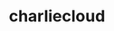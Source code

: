 ---
title: "charliecloud"
layout: cache
categories: [package, develop]
meta: {"versions": ["0.38"], "compilers": ["cce@=15.0.1", "gcc@=11.4.0", "gcc@=9.4.0", "oneapi@=2024.2.1"], "oss": ["rhel8", "ubuntu20.04", "ubuntu22.04"], "platforms": ["linux"], "targets": ["neoverse_v1", "ppc64le", "x86_64_v3", "zen4"], "stacks": ["e4s", "e4s-cray-rhel", "e4s-neoverse_v1", "e4s-oneapi", "e4s-power", "root"], "num_specs": 35, "num_specs_by_stack": {"e4s-cray-rhel": 2, "root": 35, "e4s-power": 10, "e4s-neoverse_v1": 3, "e4s": 10, "e4s-oneapi": 10}}
spec_details: [{"hash": "jjgibr5twtmqb5i7ldxwzefptt47qk36", "compiler": "cce@=15.0.1", "versions": ["0.38"], "os": "rhel8", "platform": "linux", "target": "zen4", "variants": ["build_system=autotools", "~docs", "+squashfuse"], "stacks": ["e4s-cray-rhel", "root"], "size": "-", "tarball": "https://binaries.spack.io/develop/build_cache/linux-rhel8-zen4/cce-15.0.1/charliecloud-0.38/linux-rhel8-zen4-cce-15.0.1-charliecloud-0.38-jjgibr5twtmqb5i7ldxwzefptt47qk36.spack"}, {"hash": "nhuuvlczmeflffyhgkv45oymastzqodv", "compiler": "cce@=15.0.1", "versions": ["0.38"], "os": "rhel8", "platform": "linux", "target": "zen4", "variants": ["build_system=autotools", "~docs", "+squashfuse"], "stacks": ["e4s-cray-rhel", "root"], "size": "-", "tarball": "https://binaries.spack.io/develop/build_cache/linux-rhel8-zen4/cce-15.0.1/charliecloud-0.38/linux-rhel8-zen4-cce-15.0.1-charliecloud-0.38-nhuuvlczmeflffyhgkv45oymastzqodv.spack"}, {"hash": "2cuyujhhmfji3kxx74en2u7iikc2zo2m", "compiler": "gcc@=9.4.0", "versions": ["0.38"], "os": "ubuntu20.04", "platform": "linux", "target": "ppc64le", "variants": ["build_system=autotools", "~docs", "+squashfuse"], "stacks": ["root", "e4s-power"], "size": "-", "tarball": "https://binaries.spack.io/develop/build_cache/linux-ubuntu20.04-ppc64le/gcc-9.4.0/charliecloud-0.38/linux-ubuntu20.04-ppc64le-gcc-9.4.0-charliecloud-0.38-2cuyujhhmfji3kxx74en2u7iikc2zo2m.spack"}, {"hash": "3eaxkcerzlns24ajmjrf6toelyawurd7", "compiler": "gcc@=9.4.0", "versions": ["0.38"], "os": "ubuntu20.04", "platform": "linux", "target": "ppc64le", "variants": ["build_system=autotools", "~docs", "+squashfuse"], "stacks": ["root", "e4s-power"], "size": "-", "tarball": "https://binaries.spack.io/develop/build_cache/linux-ubuntu20.04-ppc64le/gcc-9.4.0/charliecloud-0.38/linux-ubuntu20.04-ppc64le-gcc-9.4.0-charliecloud-0.38-3eaxkcerzlns24ajmjrf6toelyawurd7.spack"}, {"hash": "3fgxwkarjvvcyz4nznlqlmuz5nf6keyg", "compiler": "gcc@=9.4.0", "versions": ["0.38"], "os": "ubuntu20.04", "platform": "linux", "target": "ppc64le", "variants": ["build_system=autotools", "~docs", "+squashfuse"], "stacks": ["root", "e4s-power"], "size": "-", "tarball": "https://binaries.spack.io/develop/build_cache/linux-ubuntu20.04-ppc64le/gcc-9.4.0/charliecloud-0.38/linux-ubuntu20.04-ppc64le-gcc-9.4.0-charliecloud-0.38-3fgxwkarjvvcyz4nznlqlmuz5nf6keyg.spack"}, {"hash": "7lyzqnokf5lohr4gxih2f7b7ubkr7q56", "compiler": "gcc@=9.4.0", "versions": ["0.38"], "os": "ubuntu20.04", "platform": "linux", "target": "ppc64le", "variants": ["build_system=autotools", "~docs", "+squashfuse"], "stacks": ["root", "e4s-power"], "size": "-", "tarball": "https://binaries.spack.io/develop/build_cache/linux-ubuntu20.04-ppc64le/gcc-9.4.0/charliecloud-0.38/linux-ubuntu20.04-ppc64le-gcc-9.4.0-charliecloud-0.38-7lyzqnokf5lohr4gxih2f7b7ubkr7q56.spack"}, {"hash": "fxzttyvskrlmkrs5uznwa6st2vpcttj4", "compiler": "gcc@=9.4.0", "versions": ["0.38"], "os": "ubuntu20.04", "platform": "linux", "target": "ppc64le", "variants": ["build_system=autotools", "~docs", "+squashfuse"], "stacks": ["root", "e4s-power"], "size": "-", "tarball": "https://binaries.spack.io/develop/build_cache/linux-ubuntu20.04-ppc64le/gcc-9.4.0/charliecloud-0.38/linux-ubuntu20.04-ppc64le-gcc-9.4.0-charliecloud-0.38-fxzttyvskrlmkrs5uznwa6st2vpcttj4.spack"}, {"hash": "hiw7kw7zffivtrgnvhat7jy2ez5d6xfy", "compiler": "gcc@=9.4.0", "versions": ["0.38"], "os": "ubuntu20.04", "platform": "linux", "target": "ppc64le", "variants": ["build_system=autotools", "~docs", "+squashfuse"], "stacks": ["root", "e4s-power"], "size": "-", "tarball": "https://binaries.spack.io/develop/build_cache/linux-ubuntu20.04-ppc64le/gcc-9.4.0/charliecloud-0.38/linux-ubuntu20.04-ppc64le-gcc-9.4.0-charliecloud-0.38-hiw7kw7zffivtrgnvhat7jy2ez5d6xfy.spack"}, {"hash": "ifnrvgsk7r4zm6bxckpdr4yrr4i6lulv", "compiler": "gcc@=9.4.0", "versions": ["0.38"], "os": "ubuntu20.04", "platform": "linux", "target": "ppc64le", "variants": ["build_system=autotools", "~docs", "+squashfuse"], "stacks": ["root", "e4s-power"], "size": "-", "tarball": "https://binaries.spack.io/develop/build_cache/linux-ubuntu20.04-ppc64le/gcc-9.4.0/charliecloud-0.38/linux-ubuntu20.04-ppc64le-gcc-9.4.0-charliecloud-0.38-ifnrvgsk7r4zm6bxckpdr4yrr4i6lulv.spack"}, {"hash": "ovg65eeaf5ef2bfw7f3ctk36ttjczzwq", "compiler": "gcc@=9.4.0", "versions": ["0.38"], "os": "ubuntu20.04", "platform": "linux", "target": "ppc64le", "variants": ["build_system=autotools", "~docs", "+squashfuse"], "stacks": ["root", "e4s-power"], "size": "-", "tarball": "https://binaries.spack.io/develop/build_cache/linux-ubuntu20.04-ppc64le/gcc-9.4.0/charliecloud-0.38/linux-ubuntu20.04-ppc64le-gcc-9.4.0-charliecloud-0.38-ovg65eeaf5ef2bfw7f3ctk36ttjczzwq.spack"}, {"hash": "qr3ftndt42tstpucrqr6ccewmcycuod2", "compiler": "gcc@=9.4.0", "versions": ["0.38"], "os": "ubuntu20.04", "platform": "linux", "target": "ppc64le", "variants": ["build_system=autotools", "~docs", "+squashfuse"], "stacks": ["root", "e4s-power"], "size": "-", "tarball": "https://binaries.spack.io/develop/build_cache/linux-ubuntu20.04-ppc64le/gcc-9.4.0/charliecloud-0.38/linux-ubuntu20.04-ppc64le-gcc-9.4.0-charliecloud-0.38-qr3ftndt42tstpucrqr6ccewmcycuod2.spack"}, {"hash": "vzv32e7ud2cf2zllegwq3vertd5vtb4i", "compiler": "gcc@=9.4.0", "versions": ["0.38"], "os": "ubuntu20.04", "platform": "linux", "target": "ppc64le", "variants": ["build_system=autotools", "~docs", "+squashfuse"], "stacks": ["root", "e4s-power"], "size": "-", "tarball": "https://binaries.spack.io/develop/build_cache/linux-ubuntu20.04-ppc64le/gcc-9.4.0/charliecloud-0.38/linux-ubuntu20.04-ppc64le-gcc-9.4.0-charliecloud-0.38-vzv32e7ud2cf2zllegwq3vertd5vtb4i.spack"}, {"hash": "s5etorwpkbu2qpbhubzkainp7c7hrmc5", "compiler": "gcc@=11.4.0", "versions": ["0.38"], "os": "ubuntu22.04", "platform": "linux", "target": "neoverse_v1", "variants": ["build_system=autotools", "~docs", "+squashfuse"], "stacks": ["e4s-neoverse_v1", "root"], "size": "-", "tarball": "https://binaries.spack.io/develop/build_cache/linux-ubuntu22.04-neoverse_v1/gcc-11.4.0/charliecloud-0.38/linux-ubuntu22.04-neoverse_v1-gcc-11.4.0-charliecloud-0.38-s5etorwpkbu2qpbhubzkainp7c7hrmc5.spack"}, {"hash": "swlnidtdpt2ydv2ccjinj5buk674ochz", "compiler": "gcc@=11.4.0", "versions": ["0.38"], "os": "ubuntu22.04", "platform": "linux", "target": "neoverse_v1", "variants": ["build_system=autotools", "~docs", "+squashfuse"], "stacks": ["e4s-neoverse_v1", "root"], "size": "-", "tarball": "https://binaries.spack.io/develop/build_cache/linux-ubuntu22.04-neoverse_v1/gcc-11.4.0/charliecloud-0.38/linux-ubuntu22.04-neoverse_v1-gcc-11.4.0-charliecloud-0.38-swlnidtdpt2ydv2ccjinj5buk674ochz.spack"}, {"hash": "ugbp6fme5d7i77poit62372ac5b6cg2c", "compiler": "gcc@=11.4.0", "versions": ["0.38"], "os": "ubuntu22.04", "platform": "linux", "target": "neoverse_v1", "variants": ["build_system=autotools", "~docs", "+squashfuse"], "stacks": ["e4s-neoverse_v1", "root"], "size": "-", "tarball": "https://binaries.spack.io/develop/build_cache/linux-ubuntu22.04-neoverse_v1/gcc-11.4.0/charliecloud-0.38/linux-ubuntu22.04-neoverse_v1-gcc-11.4.0-charliecloud-0.38-ugbp6fme5d7i77poit62372ac5b6cg2c.spack"}, {"hash": "6exgctadc4vpgwz6ufbsyhu47ny6krwy", "compiler": "gcc@=11.4.0", "versions": ["0.38"], "os": "ubuntu22.04", "platform": "linux", "target": "x86_64_v3", "variants": ["build_system=autotools", "~docs", "+squashfuse"], "stacks": ["root", "e4s"], "size": "-", "tarball": "https://binaries.spack.io/develop/build_cache/linux-ubuntu22.04-x86_64_v3/gcc-11.4.0/charliecloud-0.38/linux-ubuntu22.04-x86_64_v3-gcc-11.4.0-charliecloud-0.38-6exgctadc4vpgwz6ufbsyhu47ny6krwy.spack"}, {"hash": "aorr5suwlda6evrcyv2bfpad3qqnp2tt", "compiler": "gcc@=11.4.0", "versions": ["0.38"], "os": "ubuntu22.04", "platform": "linux", "target": "x86_64_v3", "variants": ["build_system=autotools", "~docs", "+squashfuse"], "stacks": ["root", "e4s"], "size": "-", "tarball": "https://binaries.spack.io/develop/build_cache/linux-ubuntu22.04-x86_64_v3/gcc-11.4.0/charliecloud-0.38/linux-ubuntu22.04-x86_64_v3-gcc-11.4.0-charliecloud-0.38-aorr5suwlda6evrcyv2bfpad3qqnp2tt.spack"}, {"hash": "b75rc2gsz2f6xb6ywwvx5du6sq36rjum", "compiler": "gcc@=11.4.0", "versions": ["0.38"], "os": "ubuntu22.04", "platform": "linux", "target": "x86_64_v3", "variants": ["build_system=autotools", "~docs", "+squashfuse"], "stacks": ["root", "e4s"], "size": "-", "tarball": "https://binaries.spack.io/develop/build_cache/linux-ubuntu22.04-x86_64_v3/gcc-11.4.0/charliecloud-0.38/linux-ubuntu22.04-x86_64_v3-gcc-11.4.0-charliecloud-0.38-b75rc2gsz2f6xb6ywwvx5du6sq36rjum.spack"}, {"hash": "gx3ht4h47xafcmifwj35wb5p2uoqurol", "compiler": "gcc@=11.4.0", "versions": ["0.38"], "os": "ubuntu22.04", "platform": "linux", "target": "x86_64_v3", "variants": ["build_system=autotools", "~docs", "+squashfuse"], "stacks": ["root", "e4s"], "size": "-", "tarball": "https://binaries.spack.io/develop/build_cache/linux-ubuntu22.04-x86_64_v3/gcc-11.4.0/charliecloud-0.38/linux-ubuntu22.04-x86_64_v3-gcc-11.4.0-charliecloud-0.38-gx3ht4h47xafcmifwj35wb5p2uoqurol.spack"}, {"hash": "ixnoupe2yudwhhvs6ztrlkonea7vzcd2", "compiler": "gcc@=11.4.0", "versions": ["0.38"], "os": "ubuntu22.04", "platform": "linux", "target": "x86_64_v3", "variants": ["build_system=autotools", "~docs", "+squashfuse"], "stacks": ["root", "e4s"], "size": "-", "tarball": "https://binaries.spack.io/develop/build_cache/linux-ubuntu22.04-x86_64_v3/gcc-11.4.0/charliecloud-0.38/linux-ubuntu22.04-x86_64_v3-gcc-11.4.0-charliecloud-0.38-ixnoupe2yudwhhvs6ztrlkonea7vzcd2.spack"}, {"hash": "luhaablorlzbxyjmcqecaz3iwwcnvmgf", "compiler": "gcc@=11.4.0", "versions": ["0.38"], "os": "ubuntu22.04", "platform": "linux", "target": "x86_64_v3", "variants": ["build_system=autotools", "~docs", "+squashfuse"], "stacks": ["root", "e4s"], "size": "-", "tarball": "https://binaries.spack.io/develop/build_cache/linux-ubuntu22.04-x86_64_v3/gcc-11.4.0/charliecloud-0.38/linux-ubuntu22.04-x86_64_v3-gcc-11.4.0-charliecloud-0.38-luhaablorlzbxyjmcqecaz3iwwcnvmgf.spack"}, {"hash": "pyjksiensk7nqnhw7vifmlr32foqhcod", "compiler": "gcc@=11.4.0", "versions": ["0.38"], "os": "ubuntu22.04", "platform": "linux", "target": "x86_64_v3", "variants": ["build_system=autotools", "~docs", "+squashfuse"], "stacks": ["root", "e4s"], "size": "-", "tarball": "https://binaries.spack.io/develop/build_cache/linux-ubuntu22.04-x86_64_v3/gcc-11.4.0/charliecloud-0.38/linux-ubuntu22.04-x86_64_v3-gcc-11.4.0-charliecloud-0.38-pyjksiensk7nqnhw7vifmlr32foqhcod.spack"}, {"hash": "rn6qyioyp62jpbgmqhzlyvqppz7rltkq", "compiler": "gcc@=11.4.0", "versions": ["0.38"], "os": "ubuntu22.04", "platform": "linux", "target": "x86_64_v3", "variants": ["build_system=autotools", "~docs", "+squashfuse"], "stacks": ["root", "e4s"], "size": "-", "tarball": "https://binaries.spack.io/develop/build_cache/linux-ubuntu22.04-x86_64_v3/gcc-11.4.0/charliecloud-0.38/linux-ubuntu22.04-x86_64_v3-gcc-11.4.0-charliecloud-0.38-rn6qyioyp62jpbgmqhzlyvqppz7rltkq.spack"}, {"hash": "v7m33emvg34nowth33eae5vzr73zauep", "compiler": "gcc@=11.4.0", "versions": ["0.38"], "os": "ubuntu22.04", "platform": "linux", "target": "x86_64_v3", "variants": ["build_system=autotools", "~docs", "+squashfuse"], "stacks": ["root", "e4s"], "size": "-", "tarball": "https://binaries.spack.io/develop/build_cache/linux-ubuntu22.04-x86_64_v3/gcc-11.4.0/charliecloud-0.38/linux-ubuntu22.04-x86_64_v3-gcc-11.4.0-charliecloud-0.38-v7m33emvg34nowth33eae5vzr73zauep.spack"}, {"hash": "yno6aimnot54ppqnmp4mhjjqlkll4c7a", "compiler": "gcc@=11.4.0", "versions": ["0.38"], "os": "ubuntu22.04", "platform": "linux", "target": "x86_64_v3", "variants": ["build_system=autotools", "~docs", "+squashfuse"], "stacks": ["root", "e4s"], "size": "-", "tarball": "https://binaries.spack.io/develop/build_cache/linux-ubuntu22.04-x86_64_v3/gcc-11.4.0/charliecloud-0.38/linux-ubuntu22.04-x86_64_v3-gcc-11.4.0-charliecloud-0.38-yno6aimnot54ppqnmp4mhjjqlkll4c7a.spack"}, {"hash": "2r3g5rufuggjl5dusimgreyaobbdvcuv", "compiler": "oneapi@=2024.2.1", "versions": ["0.38"], "os": "ubuntu22.04", "platform": "linux", "target": "x86_64_v3", "variants": ["build_system=autotools", "~docs", "+squashfuse"], "stacks": ["root", "e4s-oneapi"], "size": "-", "tarball": "https://binaries.spack.io/develop/build_cache/linux-ubuntu22.04-x86_64_v3/oneapi-2024.2.1/charliecloud-0.38/linux-ubuntu22.04-x86_64_v3-oneapi-2024.2.1-charliecloud-0.38-2r3g5rufuggjl5dusimgreyaobbdvcuv.spack"}, {"hash": "dnjkqcukjufui3bmqilb7wj663w4c7yx", "compiler": "oneapi@=2024.2.1", "versions": ["0.38"], "os": "ubuntu22.04", "platform": "linux", "target": "x86_64_v3", "variants": ["build_system=autotools", "~docs", "+squashfuse"], "stacks": ["root", "e4s-oneapi"], "size": "-", "tarball": "https://binaries.spack.io/develop/build_cache/linux-ubuntu22.04-x86_64_v3/oneapi-2024.2.1/charliecloud-0.38/linux-ubuntu22.04-x86_64_v3-oneapi-2024.2.1-charliecloud-0.38-dnjkqcukjufui3bmqilb7wj663w4c7yx.spack"}, {"hash": "hiqbnuqcn3bn6wjmbaguxlneokzyjg65", "compiler": "oneapi@=2024.2.1", "versions": ["0.38"], "os": "ubuntu22.04", "platform": "linux", "target": "x86_64_v3", "variants": ["build_system=autotools", "~docs", "+squashfuse"], "stacks": ["root", "e4s-oneapi"], "size": "-", "tarball": "https://binaries.spack.io/develop/build_cache/linux-ubuntu22.04-x86_64_v3/oneapi-2024.2.1/charliecloud-0.38/linux-ubuntu22.04-x86_64_v3-oneapi-2024.2.1-charliecloud-0.38-hiqbnuqcn3bn6wjmbaguxlneokzyjg65.spack"}, {"hash": "hzrqgiqxo4b4kvyc64qlo5wc3syju42d", "compiler": "oneapi@=2024.2.1", "versions": ["0.38"], "os": "ubuntu22.04", "platform": "linux", "target": "x86_64_v3", "variants": ["build_system=autotools", "~docs", "+squashfuse"], "stacks": ["root", "e4s-oneapi"], "size": "-", "tarball": "https://binaries.spack.io/develop/build_cache/linux-ubuntu22.04-x86_64_v3/oneapi-2024.2.1/charliecloud-0.38/linux-ubuntu22.04-x86_64_v3-oneapi-2024.2.1-charliecloud-0.38-hzrqgiqxo4b4kvyc64qlo5wc3syju42d.spack"}, {"hash": "jmgphgzljtmlq33sc3ggny5bsg37hb6z", "compiler": "oneapi@=2024.2.1", "versions": ["0.38"], "os": "ubuntu22.04", "platform": "linux", "target": "x86_64_v3", "variants": ["build_system=autotools", "~docs", "+squashfuse"], "stacks": ["root", "e4s-oneapi"], "size": "-", "tarball": "https://binaries.spack.io/develop/build_cache/linux-ubuntu22.04-x86_64_v3/oneapi-2024.2.1/charliecloud-0.38/linux-ubuntu22.04-x86_64_v3-oneapi-2024.2.1-charliecloud-0.38-jmgphgzljtmlq33sc3ggny5bsg37hb6z.spack"}, {"hash": "q4fu3vqqebtnwypymhgx4lziawqcxf27", "compiler": "oneapi@=2024.2.1", "versions": ["0.38"], "os": "ubuntu22.04", "platform": "linux", "target": "x86_64_v3", "variants": ["build_system=autotools", "~docs", "+squashfuse"], "stacks": ["root", "e4s-oneapi"], "size": "-", "tarball": "https://binaries.spack.io/develop/build_cache/linux-ubuntu22.04-x86_64_v3/oneapi-2024.2.1/charliecloud-0.38/linux-ubuntu22.04-x86_64_v3-oneapi-2024.2.1-charliecloud-0.38-q4fu3vqqebtnwypymhgx4lziawqcxf27.spack"}, {"hash": "rrexj2z4i4bohl4lzszz34iadvu67ord", "compiler": "oneapi@=2024.2.1", "versions": ["0.38"], "os": "ubuntu22.04", "platform": "linux", "target": "x86_64_v3", "variants": ["build_system=autotools", "~docs", "+squashfuse"], "stacks": ["root", "e4s-oneapi"], "size": "-", "tarball": "https://binaries.spack.io/develop/build_cache/linux-ubuntu22.04-x86_64_v3/oneapi-2024.2.1/charliecloud-0.38/linux-ubuntu22.04-x86_64_v3-oneapi-2024.2.1-charliecloud-0.38-rrexj2z4i4bohl4lzszz34iadvu67ord.spack"}, {"hash": "rw63enfqnymtr56dlk45rwkf5dvjmdyi", "compiler": "oneapi@=2024.2.1", "versions": ["0.38"], "os": "ubuntu22.04", "platform": "linux", "target": "x86_64_v3", "variants": ["build_system=autotools", "~docs", "+squashfuse"], "stacks": ["root", "e4s-oneapi"], "size": "-", "tarball": "https://binaries.spack.io/develop/build_cache/linux-ubuntu22.04-x86_64_v3/oneapi-2024.2.1/charliecloud-0.38/linux-ubuntu22.04-x86_64_v3-oneapi-2024.2.1-charliecloud-0.38-rw63enfqnymtr56dlk45rwkf5dvjmdyi.spack"}, {"hash": "ywmc7je4y332bvzaf4glgqxl66hyodxz", "compiler": "oneapi@=2024.2.1", "versions": ["0.38"], "os": "ubuntu22.04", "platform": "linux", "target": "x86_64_v3", "variants": ["build_system=autotools", "~docs", "+squashfuse"], "stacks": ["root", "e4s-oneapi"], "size": "-", "tarball": "https://binaries.spack.io/develop/build_cache/linux-ubuntu22.04-x86_64_v3/oneapi-2024.2.1/charliecloud-0.38/linux-ubuntu22.04-x86_64_v3-oneapi-2024.2.1-charliecloud-0.38-ywmc7je4y332bvzaf4glgqxl66hyodxz.spack"}, {"hash": "zlljj3akvaa2fr5hcstzk4xjbavlgiru", "compiler": "oneapi@=2024.2.1", "versions": ["0.38"], "os": "ubuntu22.04", "platform": "linux", "target": "x86_64_v3", "variants": ["build_system=autotools", "~docs", "+squashfuse"], "stacks": ["root", "e4s-oneapi"], "size": "-", "tarball": "https://binaries.spack.io/develop/build_cache/linux-ubuntu22.04-x86_64_v3/oneapi-2024.2.1/charliecloud-0.38/linux-ubuntu22.04-x86_64_v3-oneapi-2024.2.1-charliecloud-0.38-zlljj3akvaa2fr5hcstzk4xjbavlgiru.spack"}]
---